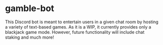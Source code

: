 # gamble-bot
This Discord bot is meant to entertain users in a given chat room by hosting a variety of text-based games. As it is a WIP, it currently provides only a blackjack game mode. However, future functionality will include chat staking and much more!

